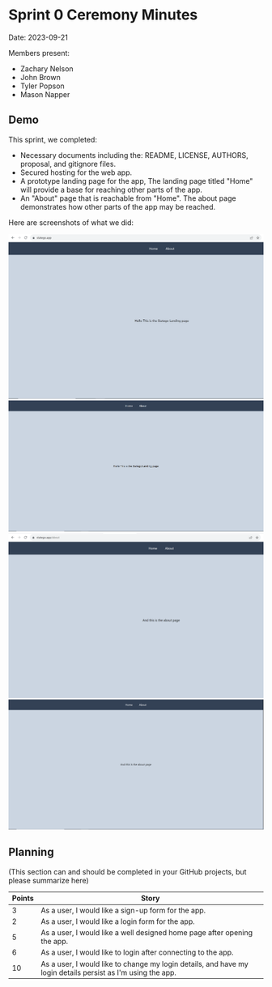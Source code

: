 # Sprint 0 Ceremony Minutes
  
Date: 2023-09-21

Members present:

* Zachary Nelson
* John Brown
* Tyler Popson
* Mason Napper
  
## Demo

This sprint, we completed:

* Necessary documents including the: README, LICENSE, AUTHORS, proposal, and gitignore files.
* Secured hosting for the web app.
* A prototype landing page for the app, The landing page titled "Home" will provide a base for reaching other parts of the app. 
* An "About" page that is reachable from "Home". The about page demonstrates how other parts of the app may be reached.

Here are screenshots of what we did:

![Home page](/doc/images/Home1.PNG)
![Landing page](/doc/images/Home2.PNG)
![About](/doc/images/About1.PNG)
![Reaching the about page](/doc/images/About2.PNG)

## Planning

(This section can and should be completed in your GitHub projects, but please summarize here)

Points | Story
-------|--------
3      | As a user, I would like a sign-up form for the app.
2      | As a user, I would like a login form for the app.
5      | As a user, I would like a well designed home page after opening the app.
6      | As a user, I would like to login after connecting to the app.
10      | As a user, I would like to change my login details, and have my login details persist as I'm using the app.

